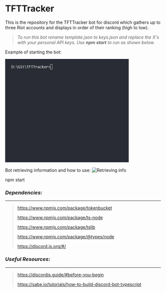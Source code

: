 # TFTTracker
This is the repository for the TFTTracker bot for discord which gathers up to three Riot accounts and displays in order of their ranking (high to low).

> *To run this bot rename template.json to keys.json and replace the X's with your personal API keys. Use **npm start** to run as shown below.*


Example of starting the bot:

![Starting bot](/gifs/Code_r13ytawZvd.gif)

Bot retrieving information and how to use:
![Retrieving info]()

npm start
### *Dependencies:*
---
> https://www.npmjs.com/package/tokenbucket
>
> https://www.npmjs.com/package/ts-node
>
> https://www.npmjs.com/package/tslib
>
> https://www.npmjs.com/package/@types/node
>
> https://discord.js.org/#/


### *Useful Resources:*
---
> https://discordjs.guide/#before-you-begin
>
> https://sabe.io/tutorials/how-to-build-discord-bot-typescript

